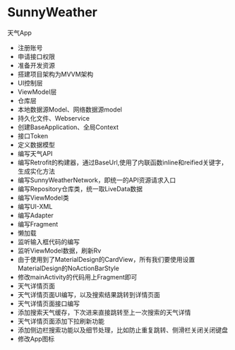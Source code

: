 # SunnyWeather
天气App

- 注册账号
- 申请接口权限
- 准备开发资源
- 搭建项目架构为MVVM架构
- UI控制层
- ViewModel层
- 仓库层
- 本地数据源Model、网络数据源model
- 持久化文件、Webservice
- 创建BaseApplication、全局Context
- 接口Token
- 定义数据模型
- 编写天气API
- 编写Retrofit的构建器，通过BaseUrl,使用了内联函数inline和reified关键字，生成实化方法
- 编写SunnyWeatherNetwork，即统一的API资源请求入口
- 编写Repository仓库类，统一取LiveData数据
- 编写ViewModel类
- 编写UI-XML
- 编写Adapter
- 编写Fragment
- 懒加载
- 监听输入框代码的编写
- 监听ViewModel数据，刷新Rv
- 由于使用到了MaterialDesign的CardView，所有我们要使用设置MaterialDesign的NoActionBarStyle
- 修改mainActivity的代码用上Fragment即可
- 天气详情页面
- 天气详情页面UI编写，以及搜索结果跳转到详情页面
- 天气详情页面接口编写
- 添加搜索天气缓存，下次进来直接跳转至上一次搜索的天气详情
- 天气详情页面添加下拉刷新功能
- 添加侧边栏搜索功能以及细节处理，比如防止重复跳转、侧滑栏关闭关闭键盘
- 修改App图标